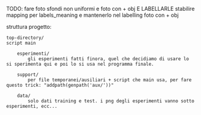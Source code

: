 TODO:
fare foto sfondi non uniformi e foto con + obj E LABELLARLE
stabilire mapping per labels_meaning e mantenerlo nel labelling foto con + obj


struttura progetto:

    top-directory/
    script main

        esperimenti/
            gli esperimenti fatti finora, quel che decidiamo di usare lo si sperimenta qui e poi lo si usa nel programma finale.

        support/
            per file temporanei/ausiliari + script che main usa, per fare questo trick: "addpath(genpath('aux/'))"

        data/
            solo dati training e test. i png degli esperimenti vanno sotto esperimenti, ecc...
